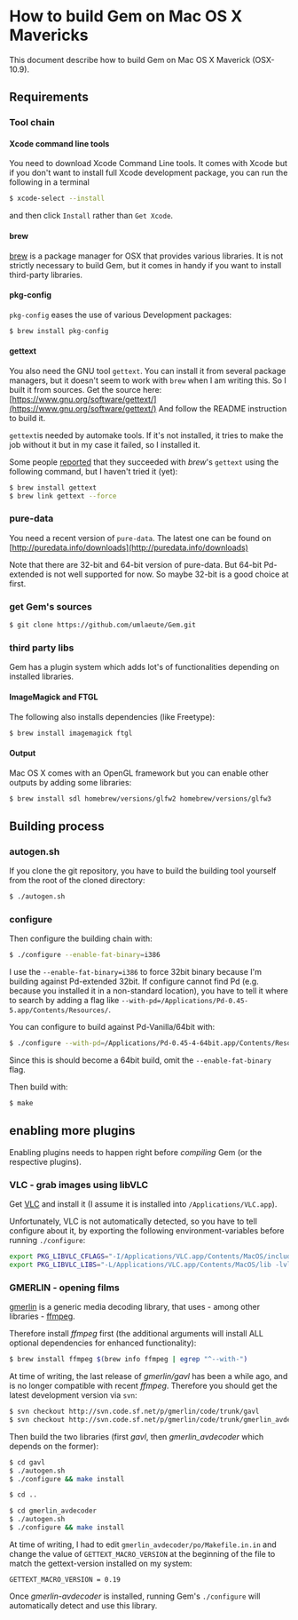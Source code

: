 How to build Gem on Mac OS X Mavericks 
======================================

This document describe how to build Gem on Mac OS X Maverick (OSX-10.9).

Requirements
------------

### Tool chain

#### Xcode command line tools

You need to download Xcode Command Line tools. It comes with Xcode but if you don't want to install full Xcode development package, you can run the following in a terminal

~~~~bash
$ xcode-select --install
~~~~

and then click `Install` rather than `Get Xcode`.

#### brew

[brew](http://brew.sh) is a package manager for OSX that provides various libraries.
It is not strictly necessary to build Gem, but it comes in handy if you want to install third-party libraries.

#### pkg-config

`pkg-config` eases the use of various Development packages:

~~~~bash
$ brew install pkg-config
~~~~

#### gettext

You also need the GNU tool `gettext`.
You can install it from several package managers, but it doesn't seem to work with `brew` when I am writing this.
So I built it from sources.
Get the source here: [https://www.gnu.org/software/gettext/](https://www.gnu.org/software/gettext/)
And follow the README instruction to build it.

`gettext`is needed by automake tools. If it's not installed, it tries to make the job without it but in my case it failed, so I installed it.

Some people [reported](http://lists.puredata.info/pipermail/gem-dev/2014-08/006904.html) that they succeeded with *brew*'s `gettext` using the following command, but I haven't tried it (yet):

~~~~bash
$ brew install gettext
$ brew link gettext --force
~~~~


### pure-data

You need a recent version of `pure-data`.
The latest one can be found on [http://puredata.info/downloads](http://puredata.info/downloads)

Note that there are 32-bit and 64-bit version of pure-data.
But 64-bit Pd-extended is not well supported for now.
So maybe 32-bit is a good choice at first.

### get Gem's sources

~~~~bash
$ git clone https://github.com/umlaeute/Gem.git
~~~~

### third party libs
Gem has a plugin system which adds lot's of functionalities depending on installed libraries.

#### ImageMagick and FTGL
The following also installs dependencies (like Freetype):

~~~~bash
$ brew install imagemagick ftgl
~~~~

#### Output
Mac OS X comes with an OpenGL framework but you can enable other outputs by adding some libraries:

~~~~bash
$ brew install sdl homebrew/versions/glfw2 homebrew/versions/glfw3
~~~~

Building process
----------------

### autogen.sh
If you clone the git repository, you have to build the building tool yourself from the root of the cloned directory:

~~~~bash
$ ./autogen.sh
~~~~

### configure
Then configure the building chain with:

~~~~bash
$ ./configure --enable-fat-binary=i386
~~~~

I use the `--enable-fat-binary=i386` to force 32bit binary because I'm building against Pd-extended 32bit.
If configure cannot find Pd (e.g. because you installed it in a non-standard location),
you have to tell it where to search by adding a flag like `--with-pd=/Applications/Pd-0.45-5.app/Contents/Resources/`.

You can configure to build against Pd-Vanilla/64bit with:

~~~~bash
$ ./configure --with-pd=/Applications/Pd-0.45-4-64bit.app/Contents/Resources/
~~~~

Since this is should become a 64bit build, omit the `--enable-fat-binary` flag.

Then build with:

~~~~bash
$ make
~~~~



## enabling more plugins

Enabling plugins needs to happen right before *compiling* Gem (or the respective plugins).

### VLC - grab images using libVLC

Get [VLC](http://videolan.org) and install it (I assume it is installed into `/Applications/VLC.app`).

Unfortunately, VLC is not automatically detected, so you have to tell configure about it, by exporting the following environment-variables before running `./configure`:

~~~bash
export PKG_LIBVLC_CFLAGS="-I/Applications/VLC.app/Contents/MacOS/include"
export PKG_LIBVLC_LIBS="-L/Applications/VLC.app/Contents/MacOS/lib -lvlc"
~~~


### GMERLIN - opening films
[gmerlin](http://gmerlin.sourceforge.net) is a generic media decoding library, that uses - among other libraries - [ffmpeg](http://ffmpeg.org).

Therefore install *ffmpeg* first (the additional arguments will install ALL optional dependencies for enhanced functionality):

~~~~bash
$ brew install ffmpeg $(brew info ffmpeg | egrep "^--with-")
~~~~

At time of writing, the last release of *gmerlin/gavl* has been a while ago, and is no longer compatible with recent *ffmpeg*.
Therefore you should get the latest development version via `svn`:

~~~~bash
$ svn checkout http://svn.code.sf.net/p/gmerlin/code/trunk/gavl
$ svn checkout http://svn.code.sf.net/p/gmerlin/code/trunk/gmerlin_avdecoder
~~~~

Then build the two libraries (first *gavl*, then *gmerlin_avdecoder* which depends on the former):

~~~~bash
$ cd gavl
$ ./autogen.sh
$ ./configure && make install

$ cd ..

$ cd gmerlin_avdecoder
$ ./autogen.sh
$ ./configure && make install
~~~~

At time of writing, I had to edit `gmerlin_avdecoder/po/Makefile.in.in` and change the value of `GETTEXT_MACRO_VERSION` at the beginning of the file to match the gettext-version installed on my system:

~~~~
GETTEXT_MACRO_VERSION = 0.19
~~~~

Once *gmerlin-avdecoder* is installed, running Gem's `./configure` will automatically detect and use this library.
